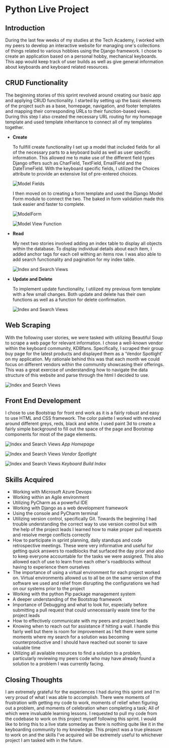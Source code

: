 # **Python Live Project**



## **Introduction**

During the last few weeks of my studies at the Tech Academy, I worked with my peers to develop an interactive website for managing one's collections of things related to various hobbies using the Django framework. I chose to create an application based on a personal hobby, mechanical keyboards. This app would keep track of user builds as well as give general information about keyboards and keyboard related resources. 


## **CRUD Functionality**

The beginning stories of this sprint revolved around creating our basic app and applying CRUD functionality. I started by setting up the basic elements of the project such as a base, homepage, navigation, and footer templates and mapping their corresponding URLs to their function-based views. During this step I also created the necessary URL routing for my homepage template and used template inheritance to connect all of my templates together.

* **Create**
    
    To fullfill create functionality I set up a model that included fields for all of the necessary parts to a keyboard build as well as user specific information. This allowed me to make use of the different field types Django offers such as CharField, TextField, EmailField and the DateTimeField. With the keyboard specific fields, I utilized the Choices attribute to provide an extensive list of pre-entered choices. 


	![Model Fields](/images/Model_Fields.png)


    I then moved on to creating a form template and used the Django Model Form module to connect the two. The baked in form 
	validation made this task easier and faster to complete.
	

	![ModelForm](/images/story-2_model_form.png)


	![Model View Function](/images/story2_view-function.png)


* **Read**

	My next two stories involved adding an index table to display all objects within the database. To display individual details about each item, I added anchor tags for each cell withing an items row. I was also able to add search functionality and pagination for my index table.
	
	
	![Index and Search Views](/images/story3_search_index_views.png)


* **Update and Delete**

	To implement update functionality, I utilized my previous form template with a few small changes. Both update and delete has their own functions as well as a function for delete confirmation.
	
	
	![Index and Search Views](/images/story3_edit_delete_views.png)
	
	
## **Web Scraping**

With the following user stories, we were tasked with utilizing Beautiful Soup to scrape a web page for relevant information. I chose a well-known vendor within the keyboard community, KDBfans. Specifically, I scraped their group buy page for the latest products and displayed them as a 'Vendor Spotlight' on my application. My rationale behind this was that each month we could focus on different vendors within the community showcasing their offerings. This was a great exercise of understanding how to navigate the data structure of this website and parse through the html I decided to use.


![Index and Search Views](/images/story6-7_webscraping.png)


## **Front End Development**

I chose to use Bootstrap for front end work as it is a fairly robust and easy to use HTML and CSS framework. The color palette I worked with revolved around different greys, reds, black and white. I used paint 3d to create a fairly simple background to fill out the space of the page and Bootstrap components for most of the page elements.


![Index and Search Views](/images/website_home_page.png)
*App Homepage*

![Index and Search Views](/images/vendor_spotlight.png)
*Vendor Spotlight*

![Index and Search Views](/images/my_builds.png)
*Keyboard Build Index*


## **Skills Acquired**


* Working with Microsoft Azure Devops
* Working within an Agile environment
* Utilizing PyCharm as a powerful IDE
* Working with Django as a web development framework
* Using the console and PyCharm terminal
* Utilizing version control, specifically Git. Towards the beginning I had trouble understanding the correct way to use version 
control but with the help of the project leads I learned how to make proper pull requests and resolve merge conflicts correctly
* How to participate in sprint planning, daily standups and code retrospective meetings. These were very informative and useful 
for getting quick answers to roadblocks that surfaced the day prior and also to keep everyone accountable for the tasks we were 
assigned. This also allowed each of use to learn from each other's roadblocks without having to experience them ourselves
* The importance of using a virtual environment for each project worked on. Virtual environments allowed us to all be on the 
same version of the software we used and relief from disrupting the configurations we had on our systems prior to the project
* Working with the python Pip package management system
* A deeper understanding of the Bootstrap framework
* Importance of Debugging and what to look for, especially before submitting a pull request that could unnecessarily waste time 
for the project leads
* How to effectively communicate with my peers and project leads
* Knowing when to reach out for assistance if hitting a wall. I handle this fairly well but there is room for improvement as I 
felt there were some moments where my search for a solution was becoming counterproductive and I should have reached out sooner 
to save valuable time
* Utilizing all available resources to find a solution to a problem, particularly reviewing my peers code who may have already 
found a solution to a problem I was currently facing.


## **Closing Thoughts**


I am extremely grateful for the experiences I had during this sprint and I'm very proud of what I was able to accomplish. There were moments of frustration with getting my code to work, moments of relief when figuring out a problem, and moments of celebration when completing a task; All of which were invaluable learning lessons. I requested to pull my code from the codebase to work on this project myself following this sprint. I would like to bring this to a live state someday as there is nothing quite like it in the keyboarding community to my knowledge. This project was a true pleasure to work on and the skills I've acquired will be extremely useful to whichever project I am tasked with in the future.
